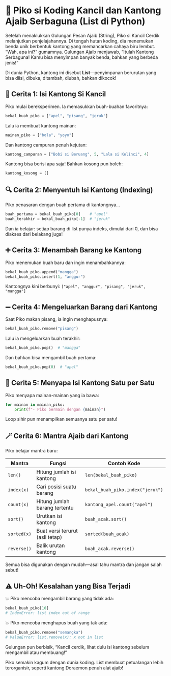 # 🧺 Piko si Koding Kancil dan Kantong Ajaib Serbaguna (List di Python)

Setelah menaklukkan Gulungan Pesan Ajaib (String), Piko si Kancil Cerdik melanjutkan penjelajahannya. Di tengah hutan koding, dia menemukan benda unik berbentuk kantong yang memancarkan cahaya biru lembut. “Wah, apa ini?” gumamnya. Gulungan Ajaib menjawab, “Itulah Kantong Serbaguna! Kamu bisa menyimpan banyak benda, bahkan yang berbeda jenis!”

Di dunia Python, kantong ini disebut **List**—penyimpanan berurutan yang bisa diisi, dibuka, ditambah, diubah, bahkan dikocok!

## 🍎 Cerita 1: Isi Kantong Si Kancil

Piko mulai bereksperimen. Ia memasukkan buah-buahan favoritnya:

```python
bekal_buah_piko = ["apel", "pisang", "jeruk"]
```

Lalu ia membuat kantong mainan:

```python
mainan_piko = ["bola", "yoyo"]
```

Dan kantong campuran penuh kejutan:

```python
kantong_campuran = ["Bobi si Beruang", 5, "Lala si Kelinci", 4]
```

Kantong bisa berisi apa saja! Bahkan kosong pun boleh:

```python
kantong_kosong = []
```

## 🔍 Cerita 2: Menyentuh Isi Kantong (Indexing)

Piko penasaran dengan buah pertama di kantongnya...

```python
buah_pertama = bekal_buah_piko[0]    # "apel"
buah_terakhir = bekal_buah_piko[-1]  # "jeruk"
```

Dan ia belajar: setiap barang di list punya indeks, dimulai dari 0, dan bisa diakses dari belakang juga!

## ➕ Cerita 3: Menambah Barang ke Kantong

Piko menemukan buah baru dan ingin menambahkannya:

```python
bekal_buah_piko.append("mangga")
bekal_buah_piko.insert(1, "anggur")
```

Kantongnya kini berbunyi: `["apel", "anggur", "pisang", "jeruk", "mangga"]`

## ➖ Cerita 4: Mengeluarkan Barang dari Kantong

Saat Piko makan pisang, ia ingin menghapusnya:

```python
bekal_buah_piko.remove("pisang")
```

Lalu ia mengeluarkan buah terakhir:

```python
bekal_buah_piko.pop()  # "mangga"
```

Dan bahkan bisa mengambil buah pertama:

```python
bekal_buah_piko.pop(0)  # "apel"
```

## 🔁 Cerita 5: Menyapa Isi Kantong Satu per Satu

Piko menyapa mainan-mainan yang ia bawa:

```python
for mainan in mainan_piko:
    print(f"- Piko bermain dengan {mainan}")
```

Loop sihir pun menampilkan semuanya satu per satu!

## 🪄 Cerita 6: Mantra Ajaib dari Kantong

Piko belajar mantra baru:

| Mantra        | Fungsi                            | Contoh Kode                                |
|---------------|-----------------------------------|---------------------------------------------|
| `len()`       | Hitung jumlah isi kantong         | `len(bekal_buah_piko)`                      |
| `index(x)`    | Cari posisi suatu barang          | `bekal_buah_piko.index("jeruk")`           |
| `count(x)`    | Hitung jumlah barang tertentu     | `kantong_apel.count("apel")`               |
| `sort()`      | Urutkan isi kantong               | `buah_acak.sort()`                          |
| `sorted(x)`   | Buat versi terurut (asli tetap)   | `sorted(buah_acak)`                         |
| `reverse()`   | Balik urutan kantong              | `buah_acak.reverse()`                       |

Semua bisa digunakan dengan mudah—asal tahu mantra dan jangan salah sebut!

## ⚠️ Uh-Oh! Kesalahan yang Bisa Terjadi

💥 Piko mencoba mengambil barang yang tidak ada:

```python
bekal_buah_piko[10]
# IndexError: list index out of range
```

💥 Piko mencoba menghapus buah yang tak ada:

```python
bekal_buah_piko.remove("semangka")
# ValueError: list.remove(x): x not in list
```

Gulungan pun berbisik, “Kancil cerdik, lihat dulu isi kantong sebelum mengambil atau membuang!”

Piko semakin kagum dengan dunia koding. List membuat petualangan lebih terorganisir, seperti kantong Doraemon penuh alat ajaib!
